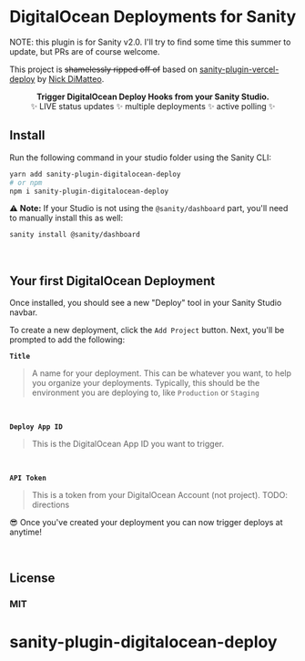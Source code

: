 # DigitalOcean Deployments for Sanity

NOTE: this plugin is for Sanity v2.0. I'll try to find some time this summer to update, but PRs are of course welcome.

This project is <s>shamelessly ripped off of</s> based on <a href="https://github.com/ndimatteo/sanity-plugin-vercel-deploy">sanity-plugin-vercel-deploy</a> by <a href="https://github.com/ndimatteo">Nick DiMatteo</a>.

<p align="center">
  <strong>Trigger DigitalOcean Deploy Hooks from your Sanity Studio.</strong><br />
✨ LIVE status updates ✨ multiple deployments ✨ active polling ✨
</p>

## Install

Run the following command in your studio folder using the Sanity CLI:

```sh
yarn add sanity-plugin-digitalocean-deploy
# or npm
npm i sanity-plugin-digitalocean-deploy
```

⚠️ **Note:** If your Studio is not using the `@sanity/dashboard` part, you'll need to manually install this as well:

```sh
sanity install @sanity/dashboard
```

<br />

## Your first DigitalOcean Deployment

Once installed, you should see a new "Deploy" tool in your Sanity Studio navbar.

To create a new deployment, click the `Add Project` button. Next, you'll be prompted to add the following:

**`Title`**

> A name for your deployment. This can be whatever you want, to help you organize your deployments. Typically, this should be the environment you are deploying to, like `Production` or `Staging`

<br />

**`Deploy App ID`**

> This is the DigitalOcean App ID you want to trigger.

<br />

**`API Token`**

> This is a token from your DigitalOcean Account (not project). TODO: directions

😎 Once you've created your deployment you can now trigger deploys at anytime!

<br />

## License

### MIT

# sanity-plugin-digitalocean-deploy
